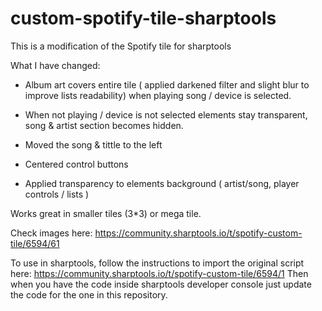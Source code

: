 # custom-spotify-tile-sharptools
This is a modification of the Spotify tile for sharptools

What I have changed:

- Album art covers entire tile ( applied darkened filter and slight blur to improve lists readability) when playing song / device is selected.

- When not playing / device is not selected elements stay transparent, song & artist section becomes hidden.

- Moved the song & tittle to the left

- Centered control buttons

- Applied transparency to elements background ( artist/song, player controls / lists )

Works great in smaller tiles (3*3) or mega tile.

Check images here: https://community.sharptools.io/t/spotify-custom-tile/6594/61

To use in sharptools, follow the instructions to import the original script here: https://community.sharptools.io/t/spotify-custom-tile/6594/1
Then when you have the code inside sharptools developer console just update the code for the one in this repository.
